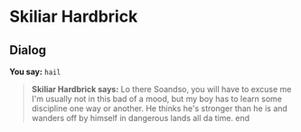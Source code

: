 # Skiliar Hardbrick
## Dialog

**You say:** `hail`



>**Skiliar Hardbrick says:** Lo there Soandso, you will have to excuse me I'm usually not in this bad of a mood, but my boy has to learn some discipline one way or another. He thinks he's stronger than he is and wanders off by himself in dangerous lands all da time.
end
